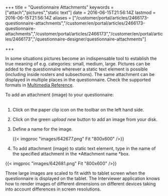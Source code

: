 ﻿+++
title = "Questionnaire Attachments"
keywords = ["attach","pictures","static text"]
date = 2016-06-15T21:56:14Z
lastmod = 2016-06-15T21:56:14Z
aliases = ["/customer/portal/articles/2466173-questionnaire-attachments","/customer/en/portal/articles/2466173-questionnaire-attachments","/customer/portal/articles/2466173","/customer/en/portal/articles/2466173","/questionnaire-designer/questionnaire-attachments"]

+++

In some situations pictures become an indispensable tool to establish
the true meaning of e.g. categories: small, medium, large. Pictures can
be added to the questionnaire wherever a static text element is possible
(including inside rosters and subsections). The same attachment can be
displayed in multiple places in the questionnaire. Check the supported
formats in [Multimedia
Reference](/questionnaire-designer/multimedia-reference).  
  
  
To add an attachment (image) to your questionnaire:  
 

1.  Click on the paper clip icon on the toolbar on the left hand side.
2.  Click on the green *upload new* button to add an image from your
    disk.
3.  Define a name for the image.  
      
    {{< imgproc "images/642677.png" Fit "800x600" />}}
4.  To add attachment (image) to static text element, type in the name
    of the specified attachment in the *Attachment name *box. 

  
{{< imgproc "images/642681.png" Fit "800x600" />}}  
  
  
Three large images are scaled to fit width to tablet screen when the
questionnaire is displayed on the tablet. The Interviewer application
knows how to render images of different dimensions on different devices
taking into account differences in screen resolutions.
